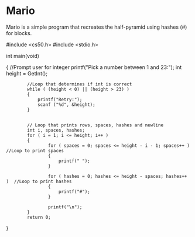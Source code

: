 Mario
=====

Mario is a simple program that recreates the half-pyramid using hashes (#) for blocks.

#include <cs50.h>
#include <stdio.h>

int main(void)

{
  		//Prompt user for integer
            printf("Pick a number between 1 and 23:");
    		int height = GetInt();
    
    		//Loop that determines if int is correct 
       		while ( (height < 0) || (height > 23) )
            {
                printf("Retry:");
                scanf ("%d", &height);
            }

    
    		// Loop that prints rows, spaces, hashes and newline
    		int i, spaces, hashes;
			for ( i = 1; i <= height; i++ )
    		{ 
                    for ( spaces = 0; spaces <= height - i - 1; spaces++ )  //Loop to print spaces
					{
						printf(" ");
					}
                    
                    for ( hashes = 0; hashes <= height - spaces; hashes++ )  //Loop to print hashes
                    {
                        printf("#");
                    }
                   
                    printf("\n");
            }
            return 0;
}
